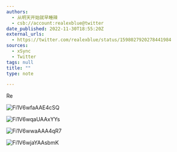 ```yaml
---
authors:
  - 从明天开始就早睡辣
  - csb://account:realexblue@twitter
date_published: 2022-11-30T18:55:20Z
external_urls:
  - https://twitter.com/realexblue/status/1598027920278441984
sources:
  - xSync
  - Twitter
tags: null
title: ""
type: note

---
```


Re

![Fi1V6wfaAAE4cSQ](./attachments/bafkreigfaw2jrrymywul4dybuu6x23ggpja4fua25iofyxma6pdtpzelee)

![Fi1V6wqaUAAxYYs](./attachments/bafkreifmx6vrgd2l5khr6q3azw2mcflh24bha4ww6fizfklad3czxz246e)

![Fi1V6wwaAAA4qR7](./attachments/bafkreig2grjlmfadqkml66cvzvbyripnqsvonxrs4i5ifffscepoleklhi)

![Fi1V6wjaYAAsbmK](./attachments/bafkreigdsdimruczi37pwzlwn2egskbzeopa25ymsztau6vhhxqwpcpcia)